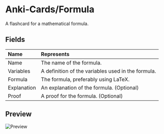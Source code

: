 # Anki-Cards/Formula
A flashcard for a mathematical formula.

## Fields

|Name|Represents|
|:--|:--|
|Name|The name of the formula.|
|Variables|A definition of the variables used in the formula.|
|Formula|The formula, preferably using LaTeX.|
|Explanation|An explanation of the formula. (Optional)|
|Proof|A proof for the formula. (Optional)|

## Preview

![Preview](https://github.com/eth-p/Anki-Cards/raw/master/Formula/Preview.png)
